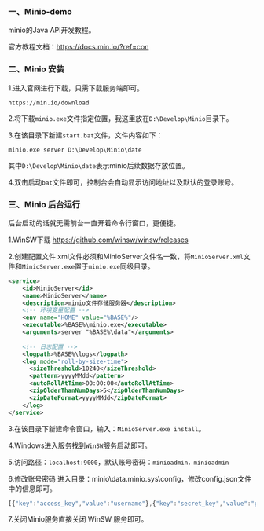 ### 一、Minio-demo
minio的Java API开发教程。


官方教程文档：https://docs.min.io/?ref=con


### 二、Minio 安装
1.进入官网进行下载，只需下载服务端即可。
```
https://min.io/download
```


2.将下载`` minio.exe ``文件指定位置，我这里放在`` D:\Develop\Minio ``目录下。


3.在该目录下新建`` start.bat ``文件，文件内容如下：
```
minio.exe server D:\Develop\Minio\date
```
其中`` D:\Develop\Minio\date ``表示minio后续数据存放位置。


4.双击启动`` bat ``文件即可，控制台会自动显示访问地址以及默认的登录账号。


### 三、Minio 后台运行
后台启动的话就无需前台一直开着命令行窗口，更便捷。


1.WinSW下载
https://github.com/winsw/winsw/releases


2.创建配置文件
xml文件必须和MinioServer文件名一致，将`` MinioServer.xml ``文件和`` MinioServer.exe ``置于`` minio.exe ``同级目录。
```xml
<service>
    <id>MinioServer</id>
    <name>MinioServer</name>
    <description>minio文件存储服务器</description>
    <!-- 环境变量配置 -->
    <env name="HOME" value="%BASE%"/>
    <executable>%BASE%\minio.exe</executable>
    <arguments>server "%BASE%\data"</arguments>
    
    <!-- 日志配置 -->
    <logpath>%BASE%\logs</logpath>
    <log mode="roll-by-size-time">
      <sizeThreshold>10240</sizeThreshold>
      <pattern>yyyyMMdd</pattern>
      <autoRollAtTime>00:00:00</autoRollAtTime>
      <zipOlderThanNumDays>5</zipOlderThanNumDays>
      <zipDateFormat>yyyyMMdd</zipDateFormat>
    </log>
</service>
```


3.在该目录下新建命令窗口，输入：`` MinioServer.exe install ``。


4.Windows进入服务找到`` WinSW ``服务启动即可。


5.访问路径：`` localhost:9000 ``，默认账号密码：`` minioadmin，minioadmin ``


6.修改账号密码
进入目录：minio\data\.minio.sys\config，修改config.json文件中的信息即可。
```js
[{"key":"access_key","value":"username"},{"key":"secret_key","value":"password"}]
```


7.关闭Minio服务直接关闭 WinSW 服务即可。
